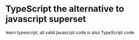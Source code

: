 # TypeScript the alternative to javascript superset

learn typescript, all valid javascrpt code is also TypeScript code
